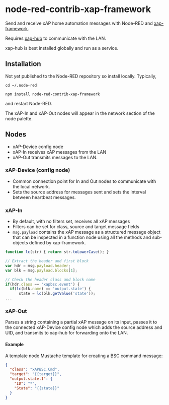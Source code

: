 # node-red-contrib-xap-framework

Send and receive xAP home automation messages with Node-RED and
[xap-framework](https://github.com/erspearson/xap-framework).

Requires
[xap-hub](https://github.com/erspearson/xap-hub)
to communicate with the LAN.

xap-hub is best installed globally and run as a service.

## Installation

Not yet published to the Node-RED repository so install locally. Typically,

``cd ~/.node-red``

``npm install node-red-contrib-xap-framework``

and restart Node-RED.

The xAP-In and xAP-Out nodes will appear in the network section of the node palette.

## Nodes

* xAP-Device config node
* xAP-In receives xAP messages from the LAN
* xAP-Out transmits messages to the LAN.

### xAP-Device (config node)

* Common connection point for In and Out nodes to communicate with the local network.
* Sets the source address for messages sent and sets the interval between heartbeat messages.

### xAP-In

* By default, with no filters set, receives all xAP messages
* Filters can be set for class, source and target message fields
* ``msg.payload`` contains the xAP message as a structured message object that can be inspected in a function node using all the methods and sub-objects defined by xap-framework.

```javascript
function lc(str) { return str.toLowerCase(); }

// Extract the header and first block
var hdr = msg.payload.header;
var blk = msg.payload.blocks[1];

// Check the header class and block name
if(hdr.class == 'xapbsc.event') {
  if(lc(blk.name) == 'output.state') {
      state = lc(blk.getValue('state'));
...
```

### xAP-Out

Parses a string containing a partial xAP message on its input, passes it to the connected xAP-Device config node which adds the source address and UID, and transmits to xap-hub for forwarding onto the LAN.

#### Example

A template node Mustache template for creating a BSC command message:

```json
{
  "class": "xAPBSC.Cmd",
  "target": "{{target}}",
  "output.state.1": {
    "ID": "*",
    "State": "{{state}}"
  }
}
```
